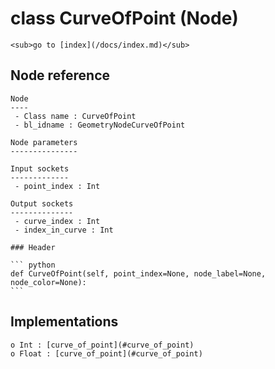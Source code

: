 # class CurveOfPoint (Node)

    <sub>go to [index](/docs/index.md)</sub>
    
## Node reference

    Node
    ----
     - Class name : CurveOfPoint
     - bl_idname : GeometryNodeCurveOfPoint
    
    Node parameters
    ---------------
    
    Input sockets
    -------------
     - point_index : Int
    
    Output sockets
    --------------
     - curve_index : Int
     - index_in_curve : Int
    
    ### Header

    ``` python
    def CurveOfPoint(self, point_index=None, node_label=None, node_color=None):
    ```
    
## Implementations

    o Int : [curve_of_point](#curve_of_point) 
    o Float : [curve_of_point](#curve_of_point) 
    
    